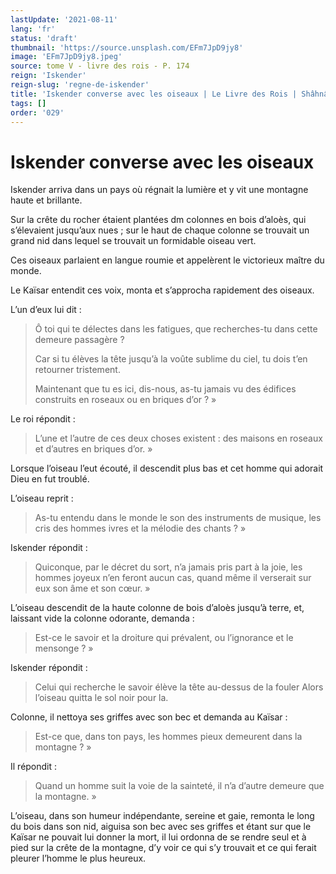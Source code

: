 ```yaml
---
lastUpdate: '2021-08-11'
lang: 'fr'
status: 'draft'
thumbnail: 'https://source.unsplash.com/EFm7JpD9jy8'
image: 'EFm7JpD9jy8.jpeg'
source: tome V - livre des rois - P. 174
reign: 'Iskender'
reign-slug: 'regne-de-iskender'
title: 'Iskender converse avec les oiseaux | Le Livre des Rois | Shâhnâmeh'
tags: []
order: '029'
---
```


<!-- LTeX: language=fr -->

# Iskender converse avec les oiseaux

Iskender arriva dans un pays où régnait la lumière et y vit une montagne haute et brillante.

Sur la crête du rocher étaient plantées dm colonnes en bois d’aloès, qui s’élevaient jusqu’aux nues ; sur le haut de chaque colonne se trouvait un grand nid dans lequel se trouvait un formidable oiseau vert.

Ces oiseaux parlaient en langue roumie et appelèrent le victorieux maître du monde.

Le Kaïsar entendit ces voix, monta et s’approcha rapidement des oiseaux.

L’un d’eux lui dit :

> Ô toi qui te délectes dans les fatigues, que recherches-tu dans cette demeure passagère ?
>
> Car si tu élèves la tête jusqu’à la voûte sublime du ciel, tu dois t’en retourner tristement.
>
> Maintenant que tu es ici, dis-nous, as-tu jamais vu des édifices construits en roseaux ou en briques d’or ? »

Le roi répondit :

> L’une et l’autre de ces deux choses existent : des maisons en roseaux et d’autres en briques d’or. »

Lorsque l’oiseau l’eut écouté, il descendit plus bas et cet homme qui adorait Dieu en fut troublé.

L’oiseau reprit :

> As-tu entendu dans le monde le son des instruments de musique, les cris des hommes ivres et la mélodie des chants ? »

Iskender répondit :

> Quiconque, par le décret du sort, n’a jamais pris part à la joie, les hommes joyeux n’en feront aucun cas, quand même il verserait sur eux son âme et son cœur. »

L’oiseau descendit de la haute colonne de bois d’aloès jusqu’à terre, et, laissant vide la colonne odorante, demanda :

> Est-ce le savoir et la droiture qui prévalent, ou l’ignorance et le mensonge ? »

Iskender répondit :

> Celui qui recherche le savoir élève la tête au-dessus de la fouler Alors l’oiseau quitta le sol noir pour la.

Colonne, il nettoya ses griffes avec son bec et demanda au Kaïsar :

> Est-ce que, dans ton pays, les hommes pieux demeurent dans la montagne ? »

Il répondit :

> Quand un homme suit la voie de la sainteté, il n’a d’autre demeure que la montagne. »

L’oiseau, dans son humeur indépendante, sereine et gaie, remonta le long du bois dans son nid, aiguisa son bec avec ses griffes et étant sur que le Kaïsar ne pouvait lui donner la mort, il lui ordonna de se rendre seul et à pied sur la crête de la montagne, d’y voir ce qui s’y trouvait et ce qui ferait pleurer l’homme le plus heureux.
